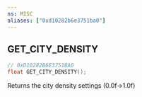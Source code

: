 ```yaml
---
ns: MISC
aliases: ["0xd10282b6e3751ba0"]
---
```

## GET_CITY_DENSITY

```c
// 0xD10282B6E3751BA0
float GET_CITY_DENSITY();
```

Returns the city density settings (0.0f->1.0f)

